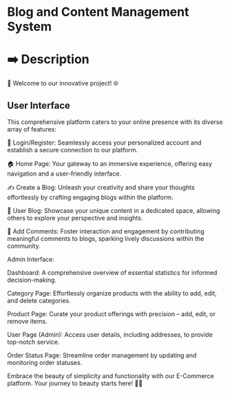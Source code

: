 # Blog and Content Management System
# ➡️ Description
🌟 Welcome to our innovative project! 🌐

   ## User Interface
This comprehensive platform caters to your online presence with its diverse array of features:

🔐 Login/Register: Seamlessly access your personalized account and establish a secure connection to our platform.

🏠 Home Page: Your gateway to an immersive experience, offering easy navigation and a user-friendly interface.

✍️ Create a Blog: Unleash your creativity and share your thoughts effortlessly by crafting engaging blogs within the platform.

👤 User Blog: Showcase your unique content in a dedicated space, allowing others to explore your perspective and insights.

💬 Add Comments: Foster interaction and engagement by contributing meaningful comments to blogs, sparking lively discussions within the community.

Admin Interface:

Dashboard: A comprehensive overview of essential statistics for informed decision-making.

Category Page: Effortlessly organize products with the ability to add, edit, and delete categories.

Product Page: Curate your product offerings with precision – add, edit, or remove items.

User Page (Admin): Access user details, including addresses, to provide top-notch service.

Order Status Page: Streamline order management by updating and monitoring order statuses.

Embrace the beauty of simplicity and functionality with our E-Commerce platform. Your journey to beauty starts here! 💄✨
